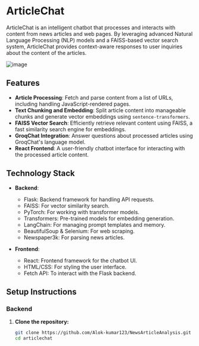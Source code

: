 # ArticleChat

ArticleChat is an intelligent chatbot that processes and interacts with content from news articles and web pages. By leveraging advanced Natural Language Processing (NLP) models and a FAISS-based vector search system, ArticleChat provides context-aware responses to user inquiries about the content of the articles.

![image](https://github.com/user-attachments/assets/196554ad-c17d-445b-ac05-91c5b9ae8c38)


## Features

- **Article Processing**: Fetch and parse content from a list of URLs, including handling JavaScript-rendered pages.
- **Text Chunking and Embedding**: Split article content into manageable chunks and generate vector embeddings using `sentence-transformers`.
- **FAISS Vector Search**: Efficiently retrieve relevant content using FAISS, a fast similarity search engine for embeddings.
- **GroqChat Integration**: Answer questions about processed articles using GroqChat's language model.
- **React Frontend**: A user-friendly chatbot interface for interacting with the processed article content.

## Technology Stack

- **Backend**:
  - Flask: Backend framework for handling API requests.
  - FAISS: For vector similarity search.
  - PyTorch: For working with transformer models.
  - Transformers: Pre-trained models for embedding generation.
  - LangChain: For managing prompt templates and memory.
  - BeautifulSoup & Selenium: For web scraping.
  - Newspaper3k: For parsing news articles.

- **Frontend**:
  - React: Frontend framework for the chatbot UI.
  - HTML/CSS: For styling the user interface.
  - Fetch API: To interact with the Flask backend.

## Setup Instructions

### Backend

1. **Clone the repository:**
   ```bash
   git clone https://github.com/Alok-kumar123/NewsArticleAnalysis.git
   cd articlechat
   
